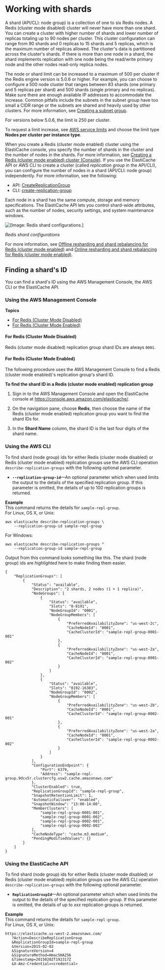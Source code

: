 # Working with shards<a name="Shards"></a>

A shard \(API/CLI: node group\) is a collection of one to six Redis nodes\. A Redis \(cluster mode disabled\) cluster will never have more than one shard\. You can create a cluster with higher number of shards and lower number of replicas totaling up to 90 nodes per cluster\. This cluster configuration can range from 90 shards and 0 replicas to 15 shards and 5 replicas, which is the maximum number of replicas allowed\. The cluster's data is partitioned across the cluster's shards\. If there is more than one node in a shard, the shard implements replication with one node being the read/write primary node and the other nodes read\-only replica nodes\.

The node or shard limit can be increased to a maximum of 500 per cluster if the Redis engine version is 5\.0\.6 or higher\. For example, you can choose to configure a 500 node cluster that ranges between 83 shards \(one primary and 5 replicas per shard\) and 500 shards \(single primary and no replicas\)\. Make sure there are enough available IP addresses to accommodate the increase\. Common pitfalls include the subnets in the subnet group have too small a CIDR range or the subnets are shared and heavily used by other clusters\. For more information, see [Creating a subnet group](SubnetGroups.Creating.md)\.

 For versions below 5\.0\.6, the limit is 250 per cluster\.

To request a limit increase, see [AWS service limits](https://docs.aws.amazon.com/general/latest/gr/aws_service_limits.html) and choose the limit type **Nodes per cluster per instance type**\. 

When you create a Redis \(cluster mode enabled\) cluster using the ElastiCache console, you specify the number of shards in the cluster and the number of nodes in the shards\. For more information, see [Creating a Redis \(cluster mode enabled\) cluster \(Console\)](Clusters.Create.md#Clusters.Create.CON.RedisCluster)\. If you use the ElastiCache API or AWS CLI to create a cluster \(called *replication group* in the API/CLI\), you can configure the number of nodes in a shard \(API/CLI: node group\) independently\. For more information, see the following: 
+ API: [CreateReplicationGroup](https://docs.aws.amazon.com/AmazonElastiCache/latest/APIReference/API_CreateReplicationGroup.html)
+ CLI: [create\-replication\-group](https://docs.aws.amazon.com/cli/latest/reference/elasticache/create-replication-group.html)

Each node in a shard has the same compute, storage and memory specifications\. The ElastiCache API lets you control shard\-wide attributes, such as the number of nodes, security settings, and system maintenance windows\.

![\[Image: Redis shard configurations.\]](http://docs.aws.amazon.com/AmazonElastiCache/latest/red-ug/images/ElastiCacheClusters-CSN-RedisShards.png)

*Redis shard configurations*

For more information, see [Offline resharding and shard rebalancing for Redis \(cluster mode enabled\)](redis-cluster-resharding-offline.md) and [Online resharding and shard rebalancing for Redis \(cluster mode enabled\)](redis-cluster-resharding-online.md)\.

## Finding a shard's ID<a name="shard-find-id"></a>

You can find a shard's ID using the AWS Management Console, the AWS CLI or the ElastiCache API\.

### Using the AWS Management Console<a name="shard-find-id-con"></a>



**Topics**
+ [For Redis \(Cluster Mode Disabled\)](#shard-find-id-con-classic)
+ [For Redis \(Cluster Mode Enabled\)](#shard-find-id-con-cluster)

#### For Redis \(Cluster Mode Disabled\)<a name="shard-find-id-con-classic"></a>

Redis \(cluster mode disabled\) replication group shard IDs are always `0001`\.

#### For Redis \(Cluster Mode Enabled\)<a name="shard-find-id-con-cluster"></a>

The following procedure uses the AWS Management Console to find a Redis \(cluster mode enabled\)'s replication group's shard ID\.

**To find the shard ID in a Redis \(cluster mode enabled\) replication group**

1. Sign in to the AWS Management Console and open the ElastiCache console at [ https://console\.aws\.amazon\.com/elasticache/](https://console.aws.amazon.com/elasticache/)\.

1. On the navigation pane, choose **Redis**, then choose the name of the Redis \(cluster mode enabled\) replication group you want to find the shard IDs for\.

1. In the **Shard Name** column, the shard ID is the last four digits of the shard name\.

### Using the AWS CLI<a name="shard-find-id-cli"></a>

To find shard \(node group\) ids for either Redis \(cluster mode disabled\) or Redis \(cluster mode enabled\) replication groups use the AWS CLI operation `describe-replication-groups` with the following optional parameter\.
+ **`--replication-group-id`**—An optional parameter which when used limits the output to the details of the specified replication group\. If this parameter is omitted, the details of up to 100 replication groups is returned\.

**Example**  
This command returns the details for `sample-repl-group`\.  
For Linux, OS X, or Unix:  

```
aws elasticache describe-replication-groups \
    --replication-group-id sample-repl-group
```
For Windows:  

```
aws elasticache describe-replication-groups ^
    --replication-group-id sample-repl-group
```
Output from this command looks something like this\. The shard \(node group\) ids are *highlighted* here to make finding them easier\.  

```
{
    "ReplicationGroups": [
        {
            "Status": "available", 
            "Description": "2 shards, 2 nodes (1 + 1 replica)", 
            "NodeGroups": [
                {
                    "Status": "available", 
                    "Slots": "0-8191", 
                    "NodeGroupId": "0001", 
                    "NodeGroupMembers": [
                        {
                            "PreferredAvailabilityZone": "us-west-2c", 
                            "CacheNodeId": "0001", 
                            "CacheClusterId": "sample-repl-group-0001-001"
                        }, 
                        {
                            "PreferredAvailabilityZone": "us-west-2a", 
                            "CacheNodeId": "0001", 
                            "CacheClusterId": "sample-repl-group-0001-002"
                        }
                    ]
                }, 
                {
                    "Status": "available", 
                    "Slots": "8192-16383", 
                    "NodeGroupId": "0002", 
                    "NodeGroupMembers": [
                        {
                            "PreferredAvailabilityZone": "us-west-2b", 
                            "CacheNodeId": "0001", 
                            "CacheClusterId": "sample-repl-group-0002-001"
                        }, 
                        {
                            "PreferredAvailabilityZone": "us-west-2a", 
                            "CacheNodeId": "0001", 
                            "CacheClusterId": "sample-repl-group-0002-002"
                        }
                    ]
                }
            ], 
            "ConfigurationEndpoint": {
                "Port": 6379, 
                "Address": "sample-repl-group.9dcv5r.clustercfg.usw2.cache.amazonaws.com"
            }, 
            "ClusterEnabled": true, 
            "ReplicationGroupId": "sample-repl-group", 
            "SnapshotRetentionLimit": 1, 
            "AutomaticFailover": "enabled", 
            "SnapshotWindow": "13:00-14:00", 
            "MemberClusters": [
                "sample-repl-group-0001-001", 
                "sample-repl-group-0001-002", 
                "sample-repl-group-0002-001", 
                "sample-repl-group-0002-002"
            ], 
            "CacheNodeType": "cache.m3.medium", 
            "PendingModifiedValues": {}
        }
    ]
}
```

### Using the ElastiCache API<a name="shard-find-id-api"></a>

To find shard \(node group\) ids for either Redis \(cluster mode disabled\) or Redis \(cluster mode enabled\) replication groups use the AWS CLI operation `describe-replication-groups` with the following optional parameter\.
+ **`ReplicationGroupId`**—An optional parameter which when used limits the output to the details of the specified replication group\. If this parameter is omitted, the details of up to *xxx* replication groups is returned\.

**Example**  
This command returns the details for `sample-repl-group`\.  
For Linux, OS X, or Unix:  

```
https://elasticache.us-west-2.amazonaws.com/
   ?Action=DescribeReplicationGroup
   &ReplicationGroupId=sample-repl-group
   &Version=2015-02-02
   &SignatureVersion=4
   &SignatureMethod=HmacSHA256
   &Timestamp=20150202T192317Z
   &X-Amz-Credential=<credential>
```